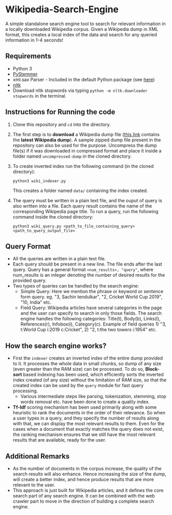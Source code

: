 # Wikipedia-Search-Engine
A simple standalone search engine tool to search for relevant information in a locally downloaded Wikipedia corpus. Given a Wikipedia dump in XML format, this creates a local index of the data and search for any queried information in 1-4 seconds!

## Requirements
- Python 3
- [PyStemmer](https://pypi.org/project/PyStemmer/)
- xml.sax Parser - Included in the default Python package (see [here](https://docs.python.org/3/library/xml.sax.html#module-xml.sax))
- [nltk](https://pypi.org/project/nltk/)
- Download nltk stopwords via typing `python -m nltk.downloader stopwords` in the terminal.

## Instructions for Running the code
1. Clone this repository and `cd` into the directory.
2. The first step is to **download** a Wikipedia dump file ([this link](https://dumps.wikimedia.org/enwiki/latest/) contains the **latest Wikipedia dump**). A sample zipped dump file present in the repository can also be used for the purpose. Uncompress the dump file(s) if it was downloaded in compressed format and place it inside a folder named `uncompressed-dump` in the cloned directory.
3. To create inverted index run the following command (in the cloned directory): 
    ```
    python3 wiki_indexer.py
    ```
    This creates a folder named `data/` containing the index created.

4. The query must be written in a plain text file, and the ouput of query is also written into a file. Each query result contains the name of the corresponding Wikipedia page title. To run a query, run the following command inside the cloned directory:
    ```
    python3 wiki_query.py <path_to_file_containing_query> <path_to_query_output_file>
    ```

## Query Format
- All the queries are written in a plain text file.
- Each query should be present in a new line. The file ends after the last query. Query has a general format `<num_results>, "query"`, where num_results is an integer denoting the number of desired results for the provided query. 
- Two types of queries can be handled by the search engine:
  - Simple Query: Here we mention the phrase or keyword or sentence form query. eg. "3, Sachin tendulkar", "2, Cricket World Cup 2019", "10, India" etc.
  - Field Query: Wikipedia articles have several categories in the page and the user can specify to search in only those fields. The search engine handles the following categories: Title(t), Body(b), Links(l), References(r), Infobox(i), Category(c). Example of field queries 1) "3, t:World Cup i:2019 c:Cricket", 2) "2, t:the two towers i:1954" etc.


## How the search engine works?
- First the `indexer` creates an inverted index of the entire dump provided to it. It processes the whole data in small chunks, so dump of any size (even greater than the RAM size) can be processed. To do so, **Block-sort** based indexing has been used, which efficiently sorts the inverted index created (of any size) without the limitation of RAM size, so that the created index can be used by the `query` module for fast query processing.
  - Various intermediate steps like parsing, tokenization, stemming, stop words removal etc. have been done to create a quality index.
- **Tf-Idf** scoring mechanism has been used primarily along with some heuristic to rank the documents in the order of their relevance. So when a user types in a query, and they specify the number of results along with that, we can display the most relevant results to them. Even for the cases when a document that exactly matches the query does not exist, the ranking mechanism ensures that we still have the most relevant results that are available, ready for the user.

## Additional Remarks
- As the number of documents in the corpus increase, the quality of the search results will also enhance. Hence increasing the size of the dump, will create a better index, and hence produce results that are more relevant to the user.
- This approach is just built for Wikipedia articles, and it defines the core search part of any search engine. It can be combined with the web crawler part to move in the direction of building a complete search engine.
